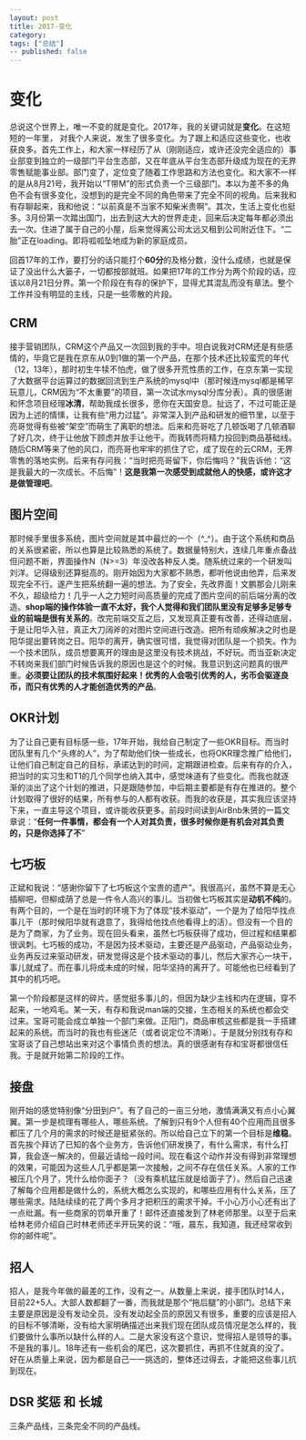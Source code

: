 ```yaml
---
layout: post
title: 2017-变化
category:
tags: ["总结"]
-- published: false
---
```


# 变化

总说这个世界上，唯一不变的就是变化。2017年，我的关键词就是**变化**。在这短短的一年里， 对我个人来说，发生了很多变化。为了跟上和适应这些变化，也收获良多。首先工作上，和大家一样经历了从（刚刚适应，或许还没完全适应的）事业部变到独立的一级部门平台生态部，又在年底从平台生态部升级成为现在的无界零售赋能事业部。部门变了，定位变了随着工作思路和方法也变化。和大家不一样的是从8月21号，我开始以“T带M”的形式负责一个三级部门。本以为差不多的角色不会有很多变化，没想到的是完全不同的角色带来了完全不同的视角。后来我和有存聊起来，我和他说：“以前真是不当家不知柴米贵啊”。其次，生活上变化也挺多。3月份第一次踏出国门，出去到这大大的世界走走，回来后决定每年都必须出去一次。住进了属于自己的小屋，后来觉得离公司太远又租到公司附近住下。“二胎”正在loading。即将呱呱坠地成为新的家庭成员。

回首17年的工作，要打分的话只能打个**60分**的及格分数，没什么成绩，也就是保证了没出什么大篓子，一切都按部就班。如果把17年的工作分为两个阶段的话，应该以8月21日分界。第一个阶段在有存的保护下，显得尤其混乱而没有章法。整个工作并没有明显的主线，只是一些零散的片段。

## CRM

接手营销团队，CRM这个产品又一次回到我的手中。坦白说我对CRM还是有些感情的，毕竟它是我在京东从0到1做的第一个产品，在那个技术还比较蛮荒的年代（12，13年），那时初生牛犊不怕虎，做了很多开荒性质的工作，在京东第一实现了大数据平台运算过的数据回流到生产系统的mysql中（那时候连mysql都是稀罕玩意儿，CRM因为“不太重要”的项目，第一次试水mysql分库分表）。真的很感谢和怀念项目经理**冰清**，帮助我成长很多，愿你在天国安息。扯远了，不过可能正是因为上述的情愫，让我有些“用力过猛”。非常深入到产品和研发的细节里，以至于亮哥觉得有些被“架空”而萌生了离职的想法。后来和亮哥吃了几顿饭喝了几顿酒聊了好几次，终于让他放下顾虑并放手让他干。而我转而将精力投回到商品基础线。随后CRM等来了他的风口，而亮哥也牢牢的抓住了它，成了现在的云CRM，无界零售的落地实例。后来有存问我：“当时把亮哥留下，你后悔吗？”我告诉他：“这是我最大的一次成长。不后悔”！**这是我第一次感受到成就他人的快感，或许这才是做管理吧**。

## 图片空间

那时候手里很多系统，图片空间就是其中最烂的一个（^_^）。由于这个系统和商品的关系很紧密，所以也算是比较熟悉的系统了。数据量特别大，连续几年重点备战但问题不断，界面操作N（N>=3）年没改各种反人类。随系统过来的一个研发叫刘洋。记得级别还算挺高的。刚开始因为大家都不熟悉，都听他说由他弄，后来发现完全不行。遂产生把系统翻一遍的想法。为了安全，先改界面！文鹏那会儿刚来不久，超级给力！几乎一人之力短时间高质量的完成了图片空间的前后端分离的改造。**shop端的操作体验一直不太好，我个人觉得和我们团队里没有足够多足够专业的前端是很有关系的**。改完前端交互之后，又发现真正要有改善，还得动底层，于是让阳华入驻，真正大刀阔斧的对图片空间进行改造。把所有顽疾解决之时也是阳华提出要转岗之日。阳华的离开，确实很可惜，我觉得对团队是一个损失。作为一个技术团队，成员想要离开的理由是这里没有技术挑战，不好玩。而当亚新决定不转岗来我们部门时候告诉我的原因也是这个的时候。我意识到这问题真的很严重。**必须要让团队的技术氛围好起来！优秀的人会吸引优秀的人，劣币会驱逐良币，而只有优秀的人才能创造优秀的产品**。

## OKR计划

为了让自己更有目标感一些，17年开始，我给自己制定了一些OKR目标。而当时团队里有几个“头疼的人”，为了帮助他们快一些成长，也将OKR理念推广给他们，让他们自己制定自己的目标，承诺达到的时间，定期跟进检查。后来有存的介入，把当时的实习生和T1的几个同学也纳入其中，感觉味道有了些变化。而我也就逐渐的淡出了这个计划的推进，只是跟随参加，中后期主要都是有存在推进的。整个计划取得了很好的结果，所有参与的人都有收获。而我的收获是，其实我应该坚持下来，一直主导这个项目，或许能收获更多。前段时间读到AirBnb朱赟的一篇文章说：“**任何一件事情，都会有一个人对其负责，很多时候你是有机会对其负责的，只是你选择了不**”

## 七巧板

正斌和我说：“感谢你留下了七巧板这个宝贵的遗产”。我很高兴，虽然不算是无心插柳吧，但柳成荫了总是一件令人高兴的事儿。当初做七巧板其实是**动机不纯**的。有两个目的，一个是在当时的环境下为了体现“技术驱动”，一个是为了给阳华找点事儿干（那时候阳华就有退意了，我得给他找点他看得上的活）。但没有一个目的是为了商家，为了业务。现在回头看来，虽然七巧板获得了成功，但过程和结果都很讽刺。七巧板的成功，不是因为技术驱动，主要还是产品驱动，产品驱动业务，业务再反过来驱动研发，研发觉得这是个技术驱动的事儿，然后大家齐心一块干，事儿就成了。而在事儿将成未成的时候，阳华坚持的离开了。可能他也已经看到了其中的机巧吧。

第一个阶段都是这样的碎片。感觉挺多事儿的，但因为缺少主线和内在逻辑，穿不起来，一地鸡毛。某一天，有存和我说man端的交接，生态相关的系统也都会交过来。宝哥可能会成立单独一个部门来做。正阳门，商品审核这些都是我一手搭建起来的系统。而当时的我也有些迷茫（或者说定位不清晰）。于是就分别找有存和宝哥谈了自己想站出来对这个事情负责的想法。真的很感谢有存和宝哥都很信任我。于是就开始第二阶段的工作。

## 接盘

刚开始的感觉特别像“分田到户”。有了自己的一亩三分地，激情满满又有点小心翼翼。第一步是梳理有哪些人，哪些系统。了解到只有9个人但有40个应用而且很多都压了几个月的需求的时候还是挺紧张的。所以给自己立下的第一个目标是**维稳**。首先挨个拜访了已知的各个业务方，告诉他们研发换了，有什么需求，有什么打算，我会逐一解决的，但最近请给一段时间。现在看这个动作并没有得到非常理想的效果，可能因为这些人几乎都是第一次接触，之间不存在信任关系。人家的工作被压几个月了，凭什么给你面子？（没有乘机猛压就是给面子了）。然后自己迅速了解每个应用都是做什么的，系统大概怎么实现的，和哪些应用有什么关系，压了哪些需求。陆陆续续的花了两个多月才把积压的需求干掉。千小心万小心还有出了一点纰漏。有一些商家的罚单开重了！邮件还直接发到了林老师那里。以至于后来给林老师介绍自己时林老师还半开玩笑的说：“哦，晨东，我知道，我还经常收到你的邮件呢”。

## 招人

招人，是我今年做的最差的工作，没有之一。从数量上来说，接手团队时14人，目前22+5人。大部人数都翻了一番，而我就是那个“拖后腿”的小部门。总结下来主要是原因是没有发动全员。没有发动起全员的原因又有很多，重要的应该是招人的目标不够清晰，没有给大家明确描述出来我们现在团队成员情况是怎么样的，我们要做什么事所以缺什么样的人。二是大家没有这个意识，觉得招人是领导的事。不是我的事儿。18年还有一些机会的尾巴，这次要抓住，再抓不住就真的没了。好在从质量上来说，因为都是自己一一挑选的，整体还过得去，才能把这些事儿抗到现在。

## DSR  奖惩  和 长城

三条产品线，三条完全不同的产品线。

